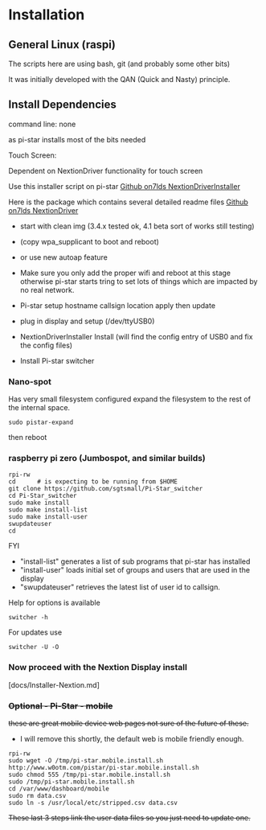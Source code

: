 # Installation

## General Linux (raspi)
 The scripts here are using bash, git (and probably some other bits)

It was initially developed with the QAN (Quick and Nasty) principle.

## Install Dependencies

command line: none

as pi-star installs most of the bits needed

Touch Screen:

Dependent on NextionDriver functionality for touch screen

Use this installer script on pi-star [Github on7lds NextionDriverInstaller](https://github.com/on7lds/NextionDriverInstaller)

Here is the package which contains several detailed readme files
[Github on7lds NextionDriver](https://github.com/on7lds/NextionDriver)


- start with clean img (3.4.x tested ok, 4.1 beta sort of works still testing)
- (copy wpa_supplicant to boot and reboot)
 - or use new autoap feature
- Make sure you only add the proper wifi and reboot at this stage otherwise pi-star starts tring to set lots of things which are impacted by no real network.

- Pi-star setup hostname callsign location apply then update
- plug in display and setup (/dev/ttyUSB0)
- NextionDriverInstaller Install (will find the config entry of USB0 and fix the config files)
- Install Pi-star switcher

### Nano-spot

Has very small filesystem configured expand the filesystem to the rest of the internal space.

```
sudo pistar-expand
```

then reboot

### raspberry pi zero (Jumbospot, and similar builds)


```
rpi-rw
cd      # is expecting to be running from $HOME
git clone https://github.com/sgtsmall/Pi-Star_switcher
cd Pi-Star_switcher
sudo make install
sudo make install-list  
sudo make install-user  
swupdateuser  
cd
```

FYI
- "install-list" generates a list of sub programs that pi-star has installed
- "install-user" loads initial set of groups and users that are used in the display
- "swupdateuser" retrieves the latest list of user id to callsign.



Help for options is available

``switcher -h``


For updates use

``switcher -U -O``


### Now proceed with the Nextion Display install

[docs/Installer-Nextion.md]

### ~~Optional - Pi-Star - mobile~~

~~these are great mobile device web pages not sure of the future of these.~~
  * I will remove this shortly, the default web is mobile friendly enough.

```
rpi-rw
sudo wget -O /tmp/pi-star.mobile.install.sh http://www.w0otm.com/pistar/pi-star.mobile.install.sh
sudo chmod 555 /tmp/pi-star.mobile.install.sh
sudo /tmp/pi-star.mobile.install.sh
cd /var/www/dashboard/mobile
sudo rm data.csv
sudo ln -s /usr/local/etc/stripped.csv data.csv
```

~~These last 3 steps link the user data files so you just need to update one.~~
